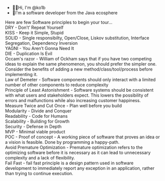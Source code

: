 - 🙋‍♂️Hi, I'm @ko1b
- 👋I'm a software developer from the Java ecosphere   


Here are few Software principles to begin your tour...   
DRY - Don’t’ Repeat Yourself   
KISS - Keep it Simple, Stupid   
SOLID - Single responsibilty, Open/Close, Liskov substitution, Interface Segregation, Dependency Inversion   
YAGNI - You Aren’t Gonna Need It   
DIE - Duplication Is Evil   
Occam's razor - William of Ockham says that if you have two competing ideas to explain the same phenomenon, you should prefer the simpler one. Consider the benefits of adding a new method/class/tool/process before implementing it.   
Law of Demeter - Software components should only interact with a limited number of other components to reduce complexity   
Principle of Least Astonishment - Software systems should be consistent with what users and stakeholders expect. This lowers the possibility of errors and malfunctions while also increasing customer happiness.   
Measure Twice and Cut Once - Plan well before you build   
Modularity - Divide and Conquer   
Readability - Code for Humans   
Scalability - Building for Growth   
Security - Defense in Depth   
MVP - Minimal viable product   
POC - Proof of concept - A working piece of software that proves an idea or a vision is feasible. Done by programming a happy-path.   
Avoid Premature Optimization - Premature optimization refers to the optimizing software before it is necessary as it can  lead to unnecessary complexity and a lack of flexibility.   
Fail Fast - fail fast principle is a design pattern used in software development to immediately report any exception in an application, rather than trying to continue execution.   
